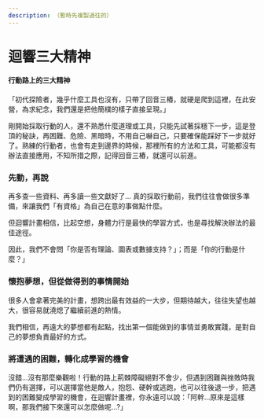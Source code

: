 ```yaml
---
description: （暫時先複製過往的）
---
```


# 迴響三大精神

#### 行動路上的三大精神

「初代探險者，幾乎什麼工具也沒有，只帶了回音三樁，就硬是爬到這裡，在此安營，為求紀念，我們還是把他簡樸的樣子直接呈現。」

剛開始採取行動的人，還不熟悉什麼道理或工具，只能先試著採穩下一步，這是登頂的秘訣，再困難、危險、黑暗時，不用自己嚇自己，只要確保能踩好下一步就好了。熟練的行動者，也會有走到邊界的時候，那裡所有的方法和工具，可能都沒有辦法直接應用，不知所措之際，記得回音三樁，就還可以前進。

### 先動，再說

再多查一些資料、再多讀一些文獻好了... 真的採取行動前，我們往往會做很多準備，來讓我們「有資格」為自己在意的事做點什麼。

但迴響計畫相信，比起空想，身體力行是最快的學習方式，也是尋找解決辦法的最佳途徑。

因此，我們不會問「你是否有理論、圖表或數據支持？」；而是「你的行動是什麼？」

### 懷抱夢想，但從做得到的事情開始

很多人會拿著完美的計畫，想跨出最有效益的一大步，但期待越大，往往失望也越大，很容易就澆熄了繼續前進的熱情。

我們相信，再遠大的夢想都有起點，找出第一個能做到的事情並勇敢實踐，是對自己的夢想負責最好的方式。  


### 將遭遇的困難，轉化成學習的機會

沒錯...沒有那麼樂觀啦！行動的路上荊棘障礙絕對不會少，但遇到困難與挫敗時我們仍有選擇，可以選擇當他是敵人，抱怨、硬幹或逃跑，也可以往後退一步，把遇到的困難變成學習的機會，在迴響計畫裡，你永遠可以說：「阿幹...原來是這樣啊，那我們接下來還可以怎麼做呢...?」

